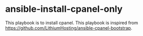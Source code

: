 # ansible-install-cpanel-only
This playbook is to install cpanel. This playbook is inspired from https://github.com/LithiumHosting/ansible-cpanel-bootstrap.
